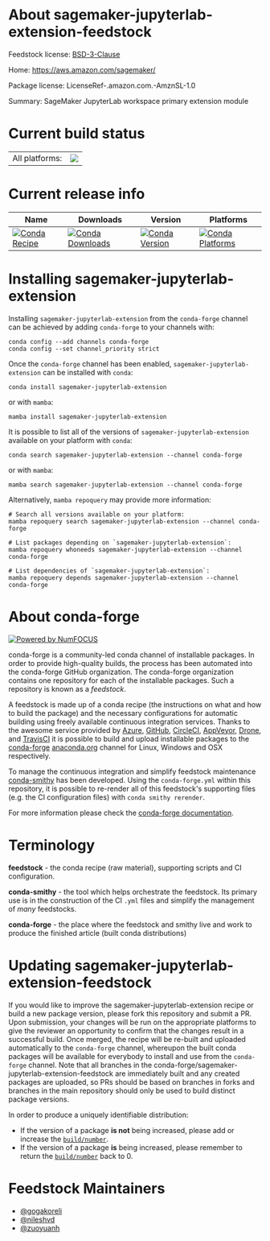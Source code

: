 About sagemaker-jupyterlab-extension-feedstock
==============================================

Feedstock license: [BSD-3-Clause](https://github.com/conda-forge/sagemaker-jupyterlab-extension-feedstock/blob/main/LICENSE.txt)

Home: https://aws.amazon.com/sagemaker/

Package license: LicenseRef-.amazon.com.-AmznSL-1.0

Summary: SageMaker JupyterLab workspace primary extension module

Current build status
====================


<table><tr><td>All platforms:</td>
    <td>
      <a href="https://dev.azure.com/conda-forge/feedstock-builds/_build/latest?definitionId=20569&branchName=main">
        <img src="https://dev.azure.com/conda-forge/feedstock-builds/_apis/build/status/sagemaker-jupyterlab-extension-feedstock?branchName=main">
      </a>
    </td>
  </tr>
</table>

Current release info
====================

| Name | Downloads | Version | Platforms |
| --- | --- | --- | --- |
| [![Conda Recipe](https://img.shields.io/badge/recipe-sagemaker--jupyterlab--extension-green.svg)](https://anaconda.org/conda-forge/sagemaker-jupyterlab-extension) | [![Conda Downloads](https://img.shields.io/conda/dn/conda-forge/sagemaker-jupyterlab-extension.svg)](https://anaconda.org/conda-forge/sagemaker-jupyterlab-extension) | [![Conda Version](https://img.shields.io/conda/vn/conda-forge/sagemaker-jupyterlab-extension.svg)](https://anaconda.org/conda-forge/sagemaker-jupyterlab-extension) | [![Conda Platforms](https://img.shields.io/conda/pn/conda-forge/sagemaker-jupyterlab-extension.svg)](https://anaconda.org/conda-forge/sagemaker-jupyterlab-extension) |

Installing sagemaker-jupyterlab-extension
=========================================

Installing `sagemaker-jupyterlab-extension` from the `conda-forge` channel can be achieved by adding `conda-forge` to your channels with:

```
conda config --add channels conda-forge
conda config --set channel_priority strict
```

Once the `conda-forge` channel has been enabled, `sagemaker-jupyterlab-extension` can be installed with `conda`:

```
conda install sagemaker-jupyterlab-extension
```

or with `mamba`:

```
mamba install sagemaker-jupyterlab-extension
```

It is possible to list all of the versions of `sagemaker-jupyterlab-extension` available on your platform with `conda`:

```
conda search sagemaker-jupyterlab-extension --channel conda-forge
```

or with `mamba`:

```
mamba search sagemaker-jupyterlab-extension --channel conda-forge
```

Alternatively, `mamba repoquery` may provide more information:

```
# Search all versions available on your platform:
mamba repoquery search sagemaker-jupyterlab-extension --channel conda-forge

# List packages depending on `sagemaker-jupyterlab-extension`:
mamba repoquery whoneeds sagemaker-jupyterlab-extension --channel conda-forge

# List dependencies of `sagemaker-jupyterlab-extension`:
mamba repoquery depends sagemaker-jupyterlab-extension --channel conda-forge
```


About conda-forge
=================

[![Powered by
NumFOCUS](https://img.shields.io/badge/powered%20by-NumFOCUS-orange.svg?style=flat&colorA=E1523D&colorB=007D8A)](https://numfocus.org)

conda-forge is a community-led conda channel of installable packages.
In order to provide high-quality builds, the process has been automated into the
conda-forge GitHub organization. The conda-forge organization contains one repository
for each of the installable packages. Such a repository is known as a *feedstock*.

A feedstock is made up of a conda recipe (the instructions on what and how to build
the package) and the necessary configurations for automatic building using freely
available continuous integration services. Thanks to the awesome service provided by
[Azure](https://azure.microsoft.com/en-us/services/devops/), [GitHub](https://github.com/),
[CircleCI](https://circleci.com/), [AppVeyor](https://www.appveyor.com/),
[Drone](https://cloud.drone.io/welcome), and [TravisCI](https://travis-ci.com/)
it is possible to build and upload installable packages to the
[conda-forge](https://anaconda.org/conda-forge) [anaconda.org](https://anaconda.org/)
channel for Linux, Windows and OSX respectively.

To manage the continuous integration and simplify feedstock maintenance
[conda-smithy](https://github.com/conda-forge/conda-smithy) has been developed.
Using the ``conda-forge.yml`` within this repository, it is possible to re-render all of
this feedstock's supporting files (e.g. the CI configuration files) with ``conda smithy rerender``.

For more information please check the [conda-forge documentation](https://conda-forge.org/docs/).

Terminology
===========

**feedstock** - the conda recipe (raw material), supporting scripts and CI configuration.

**conda-smithy** - the tool which helps orchestrate the feedstock.
                   Its primary use is in the construction of the CI ``.yml`` files
                   and simplify the management of *many* feedstocks.

**conda-forge** - the place where the feedstock and smithy live and work to
                  produce the finished article (built conda distributions)


Updating sagemaker-jupyterlab-extension-feedstock
=================================================

If you would like to improve the sagemaker-jupyterlab-extension recipe or build a new
package version, please fork this repository and submit a PR. Upon submission,
your changes will be run on the appropriate platforms to give the reviewer an
opportunity to confirm that the changes result in a successful build. Once
merged, the recipe will be re-built and uploaded automatically to the
`conda-forge` channel, whereupon the built conda packages will be available for
everybody to install and use from the `conda-forge` channel.
Note that all branches in the conda-forge/sagemaker-jupyterlab-extension-feedstock are
immediately built and any created packages are uploaded, so PRs should be based
on branches in forks and branches in the main repository should only be used to
build distinct package versions.

In order to produce a uniquely identifiable distribution:
 * If the version of a package **is not** being increased, please add or increase
   the [``build/number``](https://docs.conda.io/projects/conda-build/en/latest/resources/define-metadata.html#build-number-and-string).
 * If the version of a package **is** being increased, please remember to return
   the [``build/number``](https://docs.conda.io/projects/conda-build/en/latest/resources/define-metadata.html#build-number-and-string)
   back to 0.

Feedstock Maintainers
=====================

* [@gogakoreli](https://github.com/gogakoreli/)
* [@nileshvd](https://github.com/nileshvd/)
* [@zuoyuanh](https://github.com/zuoyuanh/)

